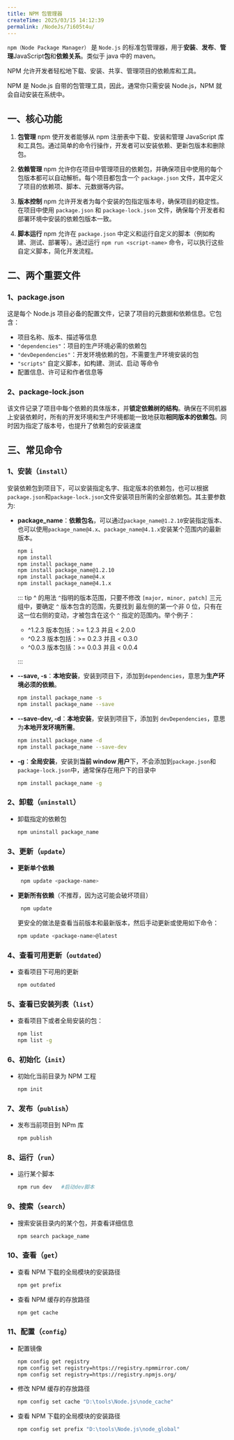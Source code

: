 ```yaml
---
title: NPM 包管理器
createTime: 2025/03/15 14:12:39
permalink: /NodeJs/7i605t4u/
---
```


`npm（Node Package Manager）` 是 `Node.js` 的标准包管理器，用于**安装**、**发布**、**管理**JavaScript**包**和**依赖关系**。类似于 java 中的 maven。

NPM 允许开发者轻松地下载、安装、共享、管理项目的依赖库和工具。

NPM 是 Node.js 自带的包管理工具，因此，通常你只需安装 Node.js，NPM 就会自动安装在系统中。

## 一、核心功能

1. **包管理**
   npm 使开发者能够从 npm 注册表中下载、安装和管理 JavaScript 库和工具包。通过简单的命令行操作，开发者可以安装依赖、更新包版本和删除包。

2. **依赖管理**
   npm 允许你在项目中管理项目的依赖包，并确保项目中使用的每个包版本都可以自动解析。每个项目都包含一个 `package.json` 文件，其中定义了项目的依赖项、脚本、元数据等内容。

3. **版本控制**
   npm 允许开发者为每个安装的包指定版本号，确保项目的稳定性。在项目中使用 `package.json` 和 `package-lock.json` 文件，确保每个开发者和部署环境中安装的依赖包版本一致。

4. **脚本运行**
   npm 允许在 `package.json` 中定义和运行自定义的脚本（例如构建、测试、部署等）。通过运行 `npm run <script-name>` 命令，可以执行这些自定义脚本，简化开发流程。

## 二、两个重要文件

### 1、package.json

这是每个 Node.js 项目必备的配置文件，记录了项目的元数据和依赖信息。它包含：

- 项目名称、版本、描述等信息
- `"dependencies"`：项目的生产环境必需的依赖包
- `"devDependencies"`：开发环境依赖的包，不需要生产环境安装的包
- `"scripts"` 自定义脚本，如构建、测试、启动 等命令
- 配置信息、许可证和作者信息等

### 2、package-lock.json

该文件记录了项目中每个依赖的具体版本，并**锁定依赖树的结构**。确保在不同机器上安装依赖时，所有的开发环境和生产环境都能一致地获取**相同版本的依赖包**。同时因为指定了版本号，也提升了依赖包的安装速度

## 三、常见命令

### 1、安装（`install`）

安装依赖包到项目下，可以安装指定名字、指定版本的依赖包，也可以根据`package.json`和`package-lock.json`文件安装项目所需的全部依赖包。其主要参数为:

- **package_name**：**依赖包名**，可以通过`package_name@1.2.10`安装指定版本、也可以使用`package_name@4.x`、`package_name@4.1.x`安装某个范围内的最新版本。

  ```bash no-line-numbers
  npm i
  npm install
  npm install package_name
  npm install package_name@1.2.10
  npm install package_name@4.x
  npm install package_name@4.1.x
  ```

  ::: tip ^ 的用法
  `^`指明的版本范围，只要不修改 `[major, minor, patch]` 三元组中，要确定 `^` 版本包含的范围，先要找到 最左侧的第一个非 0 位，只有在这一位右侧的变动，才被包含在这个 `^` 指定的范围内。举个例子：

  - ^1.2.3 版本包括：>= 1.2.3 并且 < 2.0.0
  - ^0.2.3 版本包括：>= 0.2.3 并且 < 0.3.0
  - ^0.0.3 版本包括：>= 0.0.3 并且 < 0.0.4

  :::

- **--save, -s**：**本地安装**，安装到项目下，添加到`dependencies`，意思为**生产环境必须的依赖**。

  ```bash no-line-numbers mini
  npm install package_name -s
  npm install package_name --save
  ```

- **--save-dev, -d**：**本地安装**，安装到项目下，添加到 `devDependencies`，意思为**本地开发环境所需**。

  ```bash no-line-numbers mini
  npm install package_name -d
  npm install package_name --save-dev
  ```

- **-g**：**全局安装**，安装到**当前 window 用户**下，不会添加到`package.json`和`package-lock.json`中，通常保存在用户下的<Folder path="/{user}/.npm/"></Folder>目录中

  ```bash no-line-numbers mini
  npm install package_name -g
  ```

### 2、卸载（`uninstall`）

- 卸载指定的依赖包

  ```bash no-line-numbers mini
  npm uninstall package_name
  ```

### 3、更新（`update`）

- **更新单个依赖**

  ```bash no-line-numbers mini
   npm update <package-name>
  ```

- **更新所有依赖**（不推荐，因为这可能会破坏项目）

  ```bash no-line-numbers mini
   npm update
  ```

  更安全的做法是查看当前版本和最新版本，然后手动更新或使用如下命令：

  ```bash no-line-numbers mini
  npm update <package-name>@latest
  ```

### 4、查看可用更新（`outdated`）

- 查看项目下可用的更新

  ```bash no-line-numbers mini
  npm outdated
  ```

### 5、查看已安装列表（`list`）

- 查看项目下或者全局安装的包：

  ```bash no-line-numbers mini
  npm list
  npm list -g
  ```

### 6、初始化（`init`）

- 初始化当前目录为 NPM 工程

  ```bash no-line-numbers mini
  npm init
  ```

### 7、发布（`publish`）

- 发布当前项目到 NPm 库

  ```bash no-line-numbers mini
  npm publish
  ```

### 8、运行（`run`）

- 运行某个脚本

  ```bash no-line-numbers mini
  npm run dev   #启动dev脚本
  ```

### 9、搜索（`search`）

- 搜索安装目录内的某个包，并查看详细信息

  ```bash no-line-numbers mini
  npm search package_name
  ```

### 10、查看（`get`）

- 查看 NPM 下载的全局模块的安装路径

  ```bash no-line-numbers mini
  npm get prefix
  ```

- 查看 NPM 缓存的存放路径

  ```bash no-line-numbers mini
  npm get cache
  ```

### 11、配置（`config`）

- 配置镜像

  ```bash no-line-numbers mini
  npm config get registry
  npm config set registry=https://registry.npmmirror.com/
  npm config set registry=https://registry.npmjs.org/
  ```

- 修改 NPM 缓存的存放路径

  ```bash no-line-numbers mini
  npm config set cache "D:\tools\Node.js\node_cache"
  ```

- 查看 NPM 下载的全局模块的安装路径

  ```bash no-line-numbers mini
  npm config set prefix "D:\tools\Node.js\node_global"
  ```
